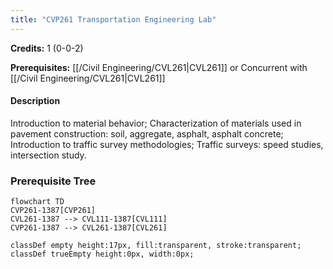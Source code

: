 ```yaml
---
title: "CVP261 Transportation Engineering Lab"
---
```

**Credits:** 1 (0-0-2)

**Prerequisites:** [[/Civil Engineering/CVL261|CVL261]] or Concurrent with [[/Civil Engineering/CVL261|CVL261]]

#### Description
Introduction to material behavior; Characterization of materials used in pavement construction: soil, aggregate, asphalt, asphalt concrete; Introduction to traffic survey methodologies; Traffic surveys: speed studies, intersection study.

### Prerequisite Tree

```mermaid
flowchart TD
CVP261-1387[CVP261]
CVL261-1387 --> CVL111-1387[CVL111]
CVP261-1387 --> CVL261-1387[CVL261]

classDef empty height:17px, fill:transparent, stroke:transparent;
classDef trueEmpty height:0px, width:0px;
```